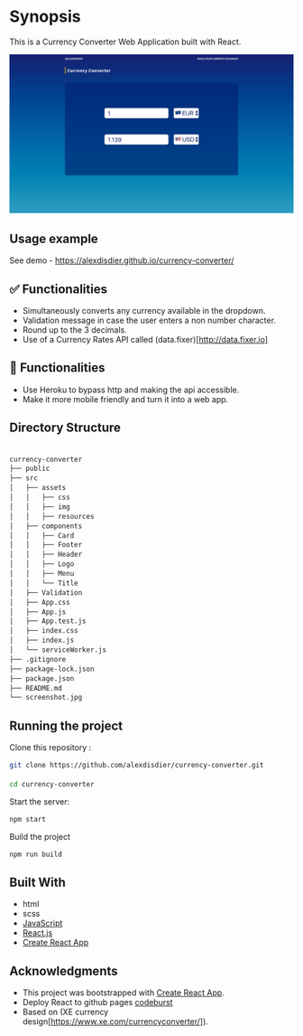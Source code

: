 # Synopsis

This is a Currency Converter Web Application built with React.

![screenshot of the Currency Converter Web App](/screenshot.jpg?raw=true "screenshot of the Currency Converter Web App")

## Usage example

See demo - https://alexdisdier.github.io/currency-converter/

## ✅ Functionalities

- Simultaneously converts any currency available in the dropdown.
- Validation message in case the user enters a non number character.
- Round up to the 3 decimals.
- Use of a Currency Rates API called (data.fixer)[http://data.fixer.io]

## 🚧 Functionalities

- Use Heroku to bypass http and making the api accessible.
- Make it more mobile friendly and turn it into a web app.

## Directory Structure

```bash

currency-converter
├── public
├── src
│   ├── assets
│   │   ├── css
│   │   ├── img
│   │   ├── resources
│   ├── components
│   │   ├── Card
│   │   ├── Footer
│   │   ├── Header
│   │   ├── Logo
│   │   ├── Menu
│   │   └── Title
│   ├── Validation
│   ├── App.css
│   ├── App.js
│   ├── App.test.js
│   ├── index.css
│   ├── index.js
│   └── serviceWorker.js
├── .gitignore
├── package-lock.json
├── package.json
├── README.md
└── screenshot.jpg

```

## Running the project

Clone this repository :

```bash
git clone https://github.com/alexdisdier/currency-converter.git

cd currency-converter
```

Start the server:

```bash
npm start
```

Build the project

```bash
npm run build
```

## Built With

- html
- scss
- [JavaScript](https://developer.mozilla.org/bm/docs/Web/JavaScript)
- [React.js](https://reactjs.org/docs/hello-world.html)
- [Create React App](https://facebook.github.io/create-react-app/docs/getting-started)

## Acknowledgments

- This project was bootstrapped with [Create React App](https://github.com/facebook/create-react-app).
- Deploy React to github pages [codeburst](https://codeburst.io/deploy-react-to-github-pages-to-create-an-amazing-website-42d8b09cd4d)
- Based on (XE currency design[https://www.xe.com/currencyconverter/]).
